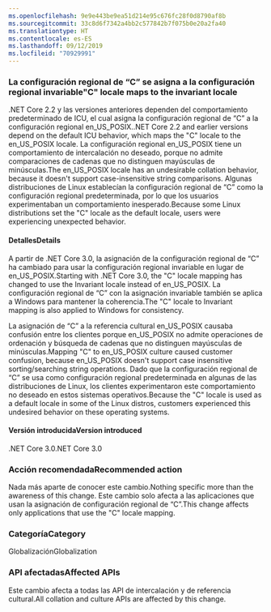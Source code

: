 ```yaml
---
ms.openlocfilehash: 9e9e443be9ea51d214e95c676fc28f0d8790af8b
ms.sourcegitcommit: 33c8d6f7342a4bb2c577842b7f075b0e20a2fa40
ms.translationtype: HT
ms.contentlocale: es-ES
ms.lasthandoff: 09/12/2019
ms.locfileid: "70929991"
---
```

### <a name="c-locale-maps-to-the-invariant-locale"></a><span data-ttu-id="b1085-101">La configuración regional de “C” se asigna a la configuración regional invariable</span><span class="sxs-lookup"><span data-stu-id="b1085-101">"C" locale maps to the invariant locale</span></span>

<span data-ttu-id="b1085-102">.NET Core 2.2 y las versiones anteriores dependen del comportamiento predeterminado de ICU, el cual asigna la configuración regional de “C” a la configuración regional en_US_POSIX.</span><span class="sxs-lookup"><span data-stu-id="b1085-102">.NET Core 2.2 and earlier versions depend on the default ICU behavior, which maps the "C" locale to the en_US_POSIX locale.</span></span> <span data-ttu-id="b1085-103">La configuración regional en_US_POSIX tiene un comportamiento de intercalación no deseado, porque no admite comparaciones de cadenas que no distinguen mayúsculas de minúsculas.</span><span class="sxs-lookup"><span data-stu-id="b1085-103">The en_US_POSIX locale has an undesirable collation behavior, because it doesn't support case-insensitive string comparisons.</span></span> <span data-ttu-id="b1085-104">Algunas distribuciones de Linux establecían la configuración regional de “C” como la configuración regional predeterminada, por lo que los usuarios experimentaban un comportamiento inesperado.</span><span class="sxs-lookup"><span data-stu-id="b1085-104">Because some Linux distributions set the "C" locale as the default locale, users were experiencing unexpected behavior.</span></span> 

#### <a name="details"></a><span data-ttu-id="b1085-105">Detalles</span><span class="sxs-lookup"><span data-stu-id="b1085-105">Details</span></span>

<span data-ttu-id="b1085-106">A partir de .NET Core 3.0, la asignación de la configuración regional de “C” ha cambiado para usar la configuración regional invariable en lugar de en_US_POSIX.</span><span class="sxs-lookup"><span data-stu-id="b1085-106">Starting with .NET Core 3.0, the "C" locale mapping has changed to use the Invariant locale instead of en_US_POSIX.</span></span> <span data-ttu-id="b1085-107">La configuración regional de “C” con la asignación invariable también se aplica a Windows para mantener la coherencia.</span><span class="sxs-lookup"><span data-stu-id="b1085-107">The "C" locale to Invariant mapping is also applied to Windows for consistency.</span></span>

<span data-ttu-id="b1085-108">La asignación de “C” a la referencia cultural en_US_POSIX causaba confusión entre los clientes porque en_US_POSIX no admite operaciones de ordenación y búsqueda de cadenas que no distinguen mayúsculas de minúsculas.</span><span class="sxs-lookup"><span data-stu-id="b1085-108">Mapping "C" to en_US_POSIX culture caused customer confusion, because en_US_POSIX doesn't support case insensitive sorting/searching string operations.</span></span> <span data-ttu-id="b1085-109">Dado que la configuración regional de “C” se usa como configuración regional predeterminada en algunas de las distribuciones de Linux, los clientes experimentaron este comportamiento no deseado en estos sistemas operativos.</span><span class="sxs-lookup"><span data-stu-id="b1085-109">Because the "C" locale is used as a default locale in some of the Linux distros, customers experienced this undesired behavior on these operating systems.</span></span> 

#### <a name="version-introduced"></a><span data-ttu-id="b1085-110">Versión introducida</span><span class="sxs-lookup"><span data-stu-id="b1085-110">Version introduced</span></span>

<span data-ttu-id="b1085-111">.NET Core 3.0</span><span class="sxs-lookup"><span data-stu-id="b1085-111">.NET Core 3.0</span></span>

### <a name="recommended-action"></a><span data-ttu-id="b1085-112">Acción recomendada</span><span class="sxs-lookup"><span data-stu-id="b1085-112">Recommended action</span></span>

<span data-ttu-id="b1085-113">Nada más aparte de conocer este cambio.</span><span class="sxs-lookup"><span data-stu-id="b1085-113">Nothing specific more than the awareness of this change.</span></span> <span data-ttu-id="b1085-114">Este cambio solo afecta a las aplicaciones que usan la asignación de configuración regional de “C”.</span><span class="sxs-lookup"><span data-stu-id="b1085-114">This change affects only applications that use the "C" locale mapping.</span></span>

### <a name="category"></a><span data-ttu-id="b1085-115">Categoría</span><span class="sxs-lookup"><span data-stu-id="b1085-115">Category</span></span>

<span data-ttu-id="b1085-116">Globalización</span><span class="sxs-lookup"><span data-stu-id="b1085-116">Globalization</span></span> 

### <a name="affected-apis"></a><span data-ttu-id="b1085-117">API afectadas</span><span class="sxs-lookup"><span data-stu-id="b1085-117">Affected APIs</span></span>

<span data-ttu-id="b1085-118">Este cambio afecta a todas las API de intercalación y de referencia cultural.</span><span class="sxs-lookup"><span data-stu-id="b1085-118">All collation and culture APIs are affected by this change.</span></span>

<!--

-->
